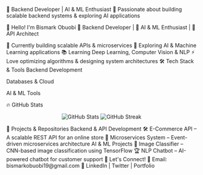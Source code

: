 🧠 Backend Developer | AI & ML Enthusiast
🔹 Passionate about building scalable backend systems & exploring AI applications


👋 Hello! I'm Bismark Obuobi
🚀 Backend Developer | 🤖 AI & ML Enthusiast | 📡 API Architect

🔭 Currently building scalable APIs & microservices
🤖 Exploring AI & Machine Learning applications
📚 Learning Deep Learning, Computer Vision & NLP
⚡ Love optimizing algorithms & designing system architectures
🛠 Tech Stack & Tools
Backend Development

Databases & Cloud

AI & ML Tools

🔥 GitHub Stats
<p align="center"> <img src="https://github-readme-stats.vercel.app/api?username=kev-69&show_icons=true&theme=radical" alt="GitHub Stats"> <img src="https://github-readme-streak-stats.herokuapp.com/?user=yourusername&theme=radical" alt="GitHub Streak"> </p>
🚀 Projects & Repositories
Backend & API Development
🛠 E-Commerce API – A scalable REST API for an online store
📡 Microservices System – Event-driven microservices architecture
AI & ML Projects
🤖 Image Classifier – CNN-based image classification using TensorFlow
🏆 NLP Chatbot – AI-powered chatbot for customer support
💬 Let's Connect!
📧 Email: bismarkobuobi19@gmail.com
🔗 LinkedIn | Twitter | Portfolio
